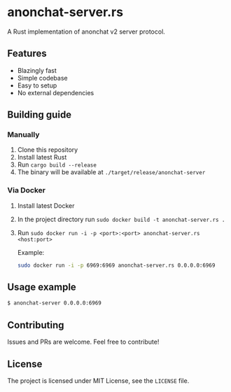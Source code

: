 # anonchat-server.rs
A Rust implementation of anonchat v2 server protocol.


## Features
- Blazingly fast
- Simple codebase
- Easy to setup
- No external dependencies


## Building guide

### Manually
1. Clone this repository
2. Install latest Rust
3. Run `cargo build --release`
4. The binary will be available at `./target/release/anonchat-server`

### Via Docker
1. Install latest Docker
2. In the project directory run `sudo docker build -t anonchat-server.rs .`
3. Run `sudo docker run -i -p <port>:<port> anonchat-server.rs <host:port>`

   Example:
   ```sh
   sudo docker run -i -p 6969:6969 anonchat-server.rs 0.0.0.0:6969
   ```


## Usage example
```sh
$ anonchat-server 0.0.0.0:6969
```


## Contributing
Issues and PRs are welcome. Feel free to contribute!


## License
The project is licensed under MIT License, see the `LICENSE` file.
